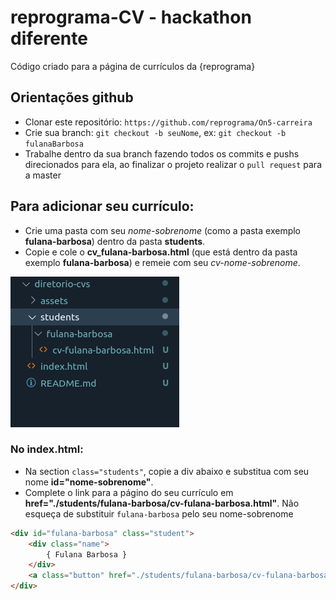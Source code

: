 # reprograma-CV  - hackathon diferente 

Código criado para a página de currículos da {reprograma}

## Orientações github
- Clonar este repositório: `https://github.com/reprograma/On5-carreira`
- Crie sua branch: `git checkout -b seuNome`, ex: `git checkout -b fulanaBarbosa`
- Trabalhe dentro da sua branch fazendo todos os commits e pushs direcionados para ela, ao finalizar o projeto realizar o `pull request` para a master

## Para adicionar seu currículo:
- Crie uma pasta com seu *nome-sobrenome* (como a pasta exemplo **fulana-barbosa**) dentro da pasta **students**.
- Copie e cole o **cv_fulana-barbosa.html** (que está dentro da pasta exemplo **fulana-barbosa**) e remeie com seu *cv-nome-sobrenome*.

![alt text](./assets/img/pastas.png)

### No index.html:
- Na section `class="students"`, copie a div abaixo e substitua com seu nome **id="nome-sobrenome"**.
- Complete o link para a págino do seu currículo em **href="./students/fulana-barbosa/cv-fulana-barbosa.html"**. Não esqueça de substituir `fulana-barbosa` pelo seu nome-sobrenome

```html
<div id="fulana-barbosa" class="student">
    <div class="name">
        { Fulana Barbosa }
    </div>
    <a class="button" href="./students/fulana-barbosa/cv-fulana-barbosa.html">ver mais</a>
</div>
```
